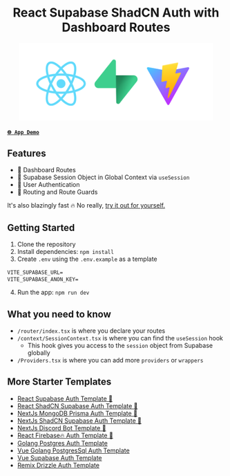 <p align="center">
<h1 align="center">React Supabase ShadCN Auth with Dashboard Routes</h1>
</p>

<p align="center">
<img src="remove_me.png" width="450">
</p>

[**`🌐 App Demo`**](https://react-supabase-shadcn-auth-template.vercel.app/)

## Features

- 🚀 Dashboard Routes
- 🚀 Supabase Session Object in Global Context via `useSession`
- 🚀 User Authentication
- 🚀 Routing and Route Guards

It's also blazingly fast 🔥 No really, [try it out for yourself.](https://react-supabase-shadcn-auth-template.vercel.app/)

## Getting Started

1. Clone the repository
2. Install dependencies: `npm install`
3. Create `.env` using the `.env.example` as a template

```
VITE_SUPABASE_URL=
VITE_SUPABASE_ANON_KEY=
```

4. Run the app: `npm run dev`

## What you need to know

- `/router/index.tsx` is where you declare your routes
- `/context/SessionContext.tsx` is where you can find the `useSession` hook
  - This hook gives you access to the `session` object from Supabase globally
- `/Providers.tsx` is where you can add more `providers` or `wrappers`


## More Starter Templates

- [React Supabase Auth Template 🌟](https://github.com/mmvergara/react-supabase-auth-template)
- [React ShadCN Supabase Auth Template 🌟](https://github.com/mmvergara/react-supabase-shadcn-auth-template)
- [NextJs MongoDB Prisma Auth Template 🌟](https://github.com/mmvergara/nextjs-mongodb-prisma-auth-template)
- [NextJs ShadCN Supabase Auth Template 🌟](https://github.com/mmvergara/nextjs-shadcn-supabase-auth-starter)
- [NextJs Discord Bot Template 🌟](https://github.com/mmvergara/nextjs-discord-bot-boilerplate)
- [React Firebase🔥 Auth Template 🌟](https://github.com/mmvergara/react-firebase-auth-template)
- [Golang Postgres Auth Template](https://github.com/mmvergara/golang-postgresql-auth-template)
- [Vue Golang PostgresSql Auth Template](https://github.com/mmvergara/vue-golang-postgresql-auth-starter-template)
- [Vue Supabase Auth Template](https://github.com/mmvergara/vue-supabase-auth-starter-template)
- [Remix Drizzle Auth Template](https://github.com/mmvergara/remix-drizzle-auth-template)
